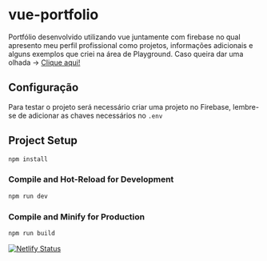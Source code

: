 # vue-portfolio

Portfólio desenvolvido utilizando vue juntamente com firebase no qual apresento meu perfil profissional como projetos, informações adicionais e alguns exemplos que criei na área de Playground. Caso queira dar uma olhada -> [Clique aqui!](https://bperdona.netlify.app/)

## Configuração

Para testar o projeto será necessário criar uma projeto no Firebase, lembre-se de adicionar as chaves necessários no ``.env``


## Project Setup

```sh
npm install
```

### Compile and Hot-Reload for Development

```sh
npm run dev
```

### Compile and Minify for Production

```sh
npm run build
```
[![Netlify Status](https://api.netlify.com/api/v1/badges/b8a62603-c445-49a8-9ee8-c1e09e5d2560/deploy-status)](https://app.netlify.com/sites/bperdona/deploys)
